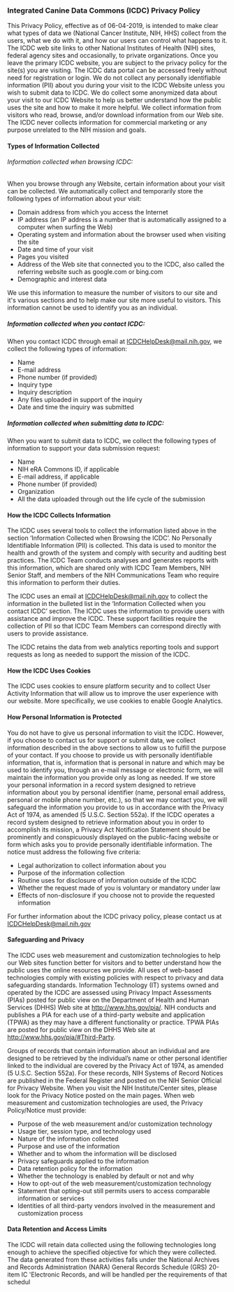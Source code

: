 ### Integrated Canine Data Commons (ICDC) Privacy Policy
This Privacy Policy, effective as of 06-04-2019, is intended to make clear what types of data we (National Cancer Institute, NIH, HHS) collect from the users, what we do with it, and how our users can control what happens to it. The ICDC web site links to other National Institutes of Health (NIH) sites, federal agency sites and occasionally, to private organizations. Once you leave the primary ICDC website, you are subject to the privacy policy for the site(s) you are visiting. The ICDC data portal can be accessed freely without need for registration or login. We do not collect any personally identifiable information (PII) about you during your visit to the ICDC Website unless you wish to submit data to ICDC. We do collect some anonymized data about your visit to our ICDC Website to help us better understand how the public uses the site and how to make it more helpful. We collect information from visitors who read, browse, and/or download information from our Web site. The ICDC never collects information for commercial marketing or any purpose unrelated to the NIH mission and goals.

#### Types of Information Collected

###### Information collected when browsing ICDC:
When you browse through any Website, certain information about your visit can be collected. We automatically collect and temporarily store the following types of information about your visit:

* Domain address from which you access the Internet
* IP address (an IP address is a number that is automatically assigned to a computer when surfing the Web)
* Operating system and information about the browser used when visiting the site
* Date and time of your visit
* Pages you visited
* Address of the Web site that connected you to the ICDC, also called the referring website such as google.com or bing.com
* Demographic and interest data
    
We use this information to measure the number of visitors to our site and it's various sections and to help make our site more useful to visitors. This information cannot be used to identify you as an individual.

##### Information collected when you contact ICDC:
When you contact ICDC through email at <ICDCHelpDesk@mail.nih.gov>, we collect the following types of information:

* Name
* E-mail address
* Phone number (if provided)
* Inquiry type
* Inquiry description
* Any files uploaded in support of the inquiry
* Date and time the inquiry was submitted

##### Information collected when submitting data to ICDC:
When you want to submit data to ICDC, we collect the following types of information to support your data submission request:

* Name
* NIH eRA Commons ID, if applicable
* E-mail address, if applicable
* Phone number (if provided)
* Organization
* All the data uploaded through out the life cycle of the submission

#### How the ICDC Collects Information
The ICDC uses several tools to collect the information listed above in the section ‘Information Collected when Browsing the ICDC’. No Personally Identifiable Information (PII) is collected. This data is used to monitor the health and growth of the system and comply with security and auditing best practices. The ICDC Team conducts analyses and generates reports with this information, which are shared only with ICDC Team Members, NIH Senior Staff, and members of the NIH Communications Team who require this information to perform their duties.

The ICDC uses an email at <ICDCHelpDesk@mail.nih.gov> to collect the information in the bulleted list in the ‘Information Collected when you contact ICDC’ section. The ICDC uses the information to provide users with assistance and improve the ICDC. These support facilities require the collection of PII so that ICDC Team Members can correspond directly with users to provide assistance.

The ICDC retains the data from web analytics reporting tools and support requests as long as needed to support the mission of the ICDC.

#### How the ICDC Uses Cookies
The ICDC uses cookies to ensure platform security and to collect User Activity Information that will allow us to improve the user experience with our website. More specifically, we use cookies to enable Google Analytics.

#### How Personal Information is Protected
You do not have to give us personal information to visit the ICDC. However, if you choose to contact us for support or submit data, we collect information described in the above sections to allow us to fulfill the purpose of your contact. If you choose to provide us with personally identifiable information, that is, information that is personal in nature and which may be used to identify you, through an e-mail message or electronic form, we will maintain the information you provide only as long as needed. If we store your personal information in a record system designed to retrieve information about you by personal identifier (name, personal email address, personal or mobile phone number, etc.), so that we may contact you, we will safeguard the information you provide to us in accordance with the Privacy Act of 1974, as amended (5 U.S.C. Section 552a). If the ICDC operates a record system designed to retrieve information about you in order to accomplish its mission, a Privacy Act Notification Statement should be prominently and conspicuously displayed on the public-facing website or form which asks you to provide personally identifiable information. The notice must address the following five criteria:

* Legal authorization to collect information about you
* Purpose of the information collection
* Routine uses for disclosure of information outside of the ICDC
* Whether the request made of you is voluntary or mandatory under law
* Effects of non-disclosure if you choose not to provide the requested information

For further information about the ICDC privacy policy, please contact us at ICDCHelpDesk@mail.nih.gov

#### Safeguarding and Privacy
The ICDC uses web measurement and customization technologies to help our Web sites function better for visitors and to better understand how the public uses the online resources we provide. All uses of web-based technologies comply with existing policies with respect to privacy and data safeguarding standards. Information Technology (IT) systems owned and operated by the ICDC are assessed using Privacy Impact Assessments (PIAs) posted for public view on the Department of Health and Human Services (DHHS) Web site at http://www.hhs.gov/pia/. NIH conducts and publishes a PIA for each use of a third-party website and application (TPWA) as they may have a different functionality or practice. TPWA PIAs are posted for public view on the DHHS Web site at http://www.hhs.gov/pia/#Third-Party.

Groups of records that contain information about an individual and are designed to be retrieved by the individual’s name or other personal identifier linked to the individual are covered by the Privacy Act of 1974, as amended (5 U.S.C. Section 552a). For these records, NIH Systems of Record Notices are published in the Federal Register and posted on the NIH Senior Official for Privacy Website. When you visit the NIH Institute/Center sites, please look for the Privacy Notice posted on the main pages. When web measurement and customization technologies are used, the Privacy Policy/Notice must provide:

* Purpose of the web measurement and/or customization technology
* Usage tier, session type, and technology used
* Nature of the information collected
* Purpose and use of the information
* Whether and to whom the information will be disclosed
* Privacy safeguards applied to the information
* Data retention policy for the information
* Whether the technology is enabled by default or not and why
* How to opt-out of the web measurement/customization technology
* Statement that opting-out still permits users to access comparable information or services
* Identities of all third-party vendors involved in the measurement and customization process

#### Data Retention and Access Limits
The ICDC will retain data collected using the following technologies long enough to achieve the specified objective for which they were collected. The data generated from these activities falls under the National Archives and Records Administration (NARA) General Records Schedule (GRS) 20-item IC 'Electronic Records, and will be handled per the requirements of that schedul
